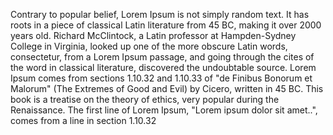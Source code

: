 Contrary to popular belief, 
Lorem Ipsum is not simply random text. It has roots in a piece of classical Latin literature from 45 BC, 
making it over 2000 years old.
 Richard McClintock, a Latin professor at Hampden-Sydney College in Virginia, 
 looked up one of the more obscure Latin words, consectetur, 
from a Lorem Ipsum passage, 
and going through the cites of the word in classical literature, discovered the undoubtable source. Lorem Ipsum comes from sections 1.10.32 and 1.10.33 of "de Finibus Bonorum et Malorum" 
(The Extremes of Good and Evil) by Cicero, written in 45 BC. This book is a treatise on the theory of ethics,
 very popular during the Renaissance.
  The first line of Lorem Ipsum, "Lorem ipsum dolor sit amet..", comes from a line in section 1.10.32
  